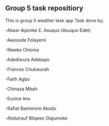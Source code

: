 ## Group 5 task repositiory

This is group 5 weather task app 
Task done by;

-Abasi-ikponke E. Asuquo (Asuquo Edet)

-Awosode Folayemi

-Nweke Chioma

-Adediwura Adebayo

-Frances Chukwurah

-Faith Agbo

-Chinaza Mbah

-Eunice Imo

-Rafiat Bamimore Akodu

-Abdulrauf Bilqees Olajumoke
